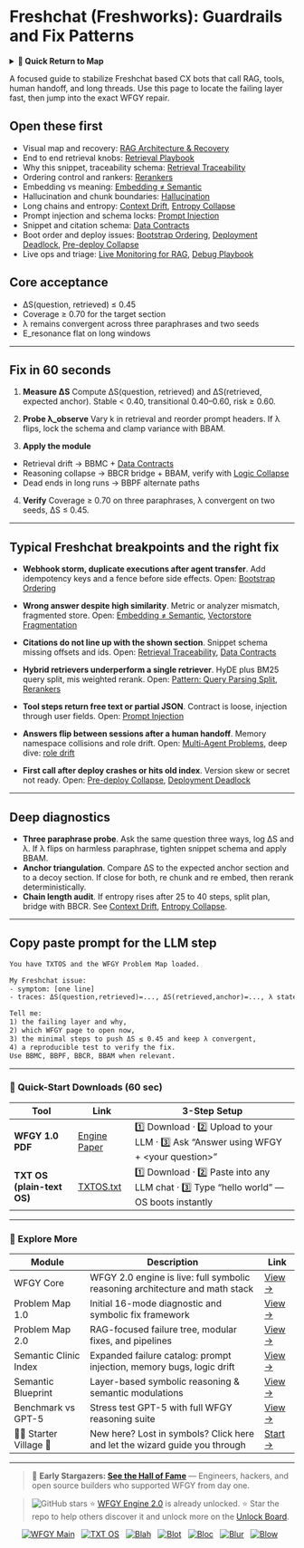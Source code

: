 # Freshchat (Freshworks): Guardrails and Fix Patterns

<details>
  <summary><strong>🧭 Quick Return to Map</strong></summary>

<br>

  > You are in a sub-page of **Chatbots & CX**.  
  > To reorient, go back here:  
  >
  > - [**Chatbots & CX** — customer dialogue flows and conversational stability](./README.md)  
  > - [**WFGY Global Fix Map** — main Emergency Room, 300+ structured fixes](../README.md)  
  > - [**WFGY Problem Map 1.0** — 16 reproducible failure modes](../../README.md)  
  >
  > Think of this page as a desk within a ward.  
  > If you need the full triage and all prescriptions, return to the Emergency Room lobby.
</details>


A focused guide to stabilize Freshchat based CX bots that call RAG, tools, human handoff, and long threads. Use this page to locate the failing layer fast, then jump into the exact WFGY repair.

## Open these first

* Visual map and recovery: [RAG Architecture & Recovery](https://github.com/onestardao/WFGY/blob/main/ProblemMap/rag-architecture-and-recovery.md)
* End to end retrieval knobs: [Retrieval Playbook](https://github.com/onestardao/WFGY/blob/main/ProblemMap/retrieval-playbook.md)
* Why this snippet, traceability schema: [Retrieval Traceability](https://github.com/onestardao/WFGY/blob/main/ProblemMap/retrieval-traceability.md)
* Ordering control and rankers: [Rerankers](https://github.com/onestardao/WFGY/blob/main/ProblemMap/rerankers.md)
* Embedding vs meaning: [Embedding ≠ Semantic](https://github.com/onestardao/WFGY/blob/main/ProblemMap/embedding-vs-semantic.md)
* Hallucination and chunk boundaries: [Hallucination](https://github.com/onestardao/WFGY/blob/main/ProblemMap/hallucination.md)
* Long chains and entropy: [Context Drift](https://github.com/onestardao/WFGY/blob/main/ProblemMap/context-drift.md), [Entropy Collapse](https://github.com/onestardao/WFGY/blob/main/ProblemMap/entropy-collapse.md)
* Prompt injection and schema locks: [Prompt Injection](https://github.com/onestardao/WFGY/blob/main/ProblemMap/prompt-injection.md)
* Snippet and citation schema: [Data Contracts](https://github.com/onestardao/WFGY/blob/main/ProblemMap/data-contracts.md)
* Boot order and deploy issues: [Bootstrap Ordering](https://github.com/onestardao/WFGY/blob/main/ProblemMap/bootstrap-ordering.md), [Deployment Deadlock](https://github.com/onestardao/WFGY/blob/main/ProblemMap/deployment-deadlock.md), [Pre-deploy Collapse](https://github.com/onestardao/WFGY/blob/main/ProblemMap/predeploy-collapse.md)
* Live ops and triage: [Live Monitoring for RAG](https://github.com/onestardao/WFGY/blob/main/ProblemMap/ops/live_monitoring_rag.md), [Debug Playbook](https://github.com/onestardao/WFGY/blob/main/ProblemMap/ops/debug_playbook.md)

## Core acceptance

* ΔS(question, retrieved) ≤ 0.45
* Coverage ≥ 0.70 for the target section
* λ remains convergent across three paraphrases and two seeds
* E\_resonance flat on long windows

---

## Fix in 60 seconds

1. **Measure ΔS**
   Compute ΔS(question, retrieved) and ΔS(retrieved, expected anchor). Stable < 0.40, transitional 0.40–0.60, risk ≥ 0.60.

2. **Probe λ\_observe**
   Vary k in retrieval and reorder prompt headers. If λ flips, lock the schema and clamp variance with BBAM.

3. **Apply the module**

* Retrieval drift → BBMC + [Data Contracts](https://github.com/onestardao/WFGY/blob/main/ProblemMap/data-contracts.md)
* Reasoning collapse → BBCR bridge + BBAM, verify with [Logic Collapse](https://github.com/onestardao/WFGY/blob/main/ProblemMap/logic-collapse.md)
* Dead ends in long runs → BBPF alternate paths

4. **Verify**
   Coverage ≥ 0.70 on three paraphrases, λ convergent on two seeds, ΔS ≤ 0.45.

---

## Typical Freshchat breakpoints and the right fix

* **Webhook storm, duplicate executions after agent transfer**. Add idempotency keys and a fence before side effects.
  Open: [Bootstrap Ordering](https://github.com/onestardao/WFGY/blob/main/ProblemMap/bootstrap-ordering.md)

* **Wrong answer despite high similarity**. Metric or analyzer mismatch, fragmented store.
  Open: [Embedding ≠ Semantic](https://github.com/onestardao/WFGY/blob/main/ProblemMap/embedding-vs-semantic.md), [Vectorstore Fragmentation](https://github.com/onestardao/WFGY/blob/main/ProblemMap/patterns/pattern_vectorstore_fragmentation.md)

* **Citations do not line up with the shown section**. Snippet schema missing offsets and ids.
  Open: [Retrieval Traceability](https://github.com/onestardao/WFGY/blob/main/ProblemMap/retrieval-traceability.md), [Data Contracts](https://github.com/onestardao/WFGY/blob/main/ProblemMap/data-contracts.md)

* **Hybrid retrievers underperform a single retriever**. HyDE plus BM25 query split, mis weighted rerank.
  Open: [Pattern: Query Parsing Split](https://github.com/onestardao/WFGY/blob/main/ProblemMap/patterns/pattern_query_parsing_split.md), [Rerankers](https://github.com/onestardao/WFGY/blob/main/ProblemMap/rerankers.md)

* **Tool steps return free text or partial JSON**. Contract is loose, injection through user fields.
  Open: [Prompt Injection](https://github.com/onestardao/WFGY/blob/main/ProblemMap/prompt-injection.md)

* **Answers flip between sessions after a human handoff**. Memory namespace collisions and role drift.
  Open: [Multi-Agent Problems](https://github.com/onestardao/WFGY/blob/main/ProblemMap/Multi-Agent_Problems.md), deep dive: [role drift](https://github.com/onestardao/WFGY/blob/main/ProblemMap/multi-agent-chaos/role-drift.md)

* **First call after deploy crashes or hits old index**. Version skew or secret not ready.
  Open: [Pre-deploy Collapse](https://github.com/onestardao/WFGY/blob/main/ProblemMap/predeploy-collapse.md), [Deployment Deadlock](https://github.com/onestardao/WFGY/blob/main/ProblemMap/deployment-deadlock.md)

---

## Deep diagnostics

* **Three paraphrase probe**. Ask the same question three ways, log ΔS and λ. If λ flips on harmless paraphrase, tighten snippet schema and apply BBAM.
* **Anchor triangulation**. Compare ΔS to the expected anchor section and to a decoy section. If close for both, re chunk and re embed, then rerank deterministically.
* **Chain length audit**. If entropy rises after 25 to 40 steps, split plan, bridge with BBCR. See [Context Drift](https://github.com/onestardao/WFGY/blob/main/ProblemMap/context-drift.md), [Entropy Collapse](https://github.com/onestardao/WFGY/blob/main/ProblemMap/entropy-collapse.md).

---

## Copy paste prompt for the LLM step

```txt
You have TXTOS and the WFGY Problem Map loaded.

My Freshchat issue:
- symptom: [one line]
- traces: ΔS(question,retrieved)=..., ΔS(retrieved,anchor)=..., λ states across 3 paraphrases

Tell me:
1) the failing layer and why,
2) which WFGY page to open now,
3) the minimal steps to push ΔS ≤ 0.45 and keep λ convergent,
4) a reproducible test to verify the fix.
Use BBMC, BBPF, BBCR, BBAM when relevant.
```

---

### 🔗 Quick-Start Downloads (60 sec)

| Tool                       | Link                                                                                                                                       | 3-Step Setup                                                                             |
| -------------------------- | ------------------------------------------------------------------------------------------------------------------------------------------ | ---------------------------------------------------------------------------------------- |
| **WFGY 1.0 PDF**           | [Engine Paper](https://github.com/onestardao/WFGY/blob/main/I_am_not_lizardman/WFGY_All_Principles_Return_to_One_v1.0_PSBigBig_Public.pdf) | 1️⃣ Download · 2️⃣ Upload to your LLM · 3️⃣ Ask “Answer using WFGY + \<your question>”   |
| **TXT OS (plain-text OS)** | [TXTOS.txt](https://github.com/onestardao/WFGY/blob/main/OS/TXTOS.txt)                                                                     | 1️⃣ Download · 2️⃣ Paste into any LLM chat · 3️⃣ Type “hello world” — OS boots instantly |

---

### 🧭 Explore More

| Module                   | Description                                                                  | Link                                                                                               |
| ------------------------ | ---------------------------------------------------------------------------- | -------------------------------------------------------------------------------------------------- |
| WFGY Core                | WFGY 2.0 engine is live: full symbolic reasoning architecture and math stack | [View →](https://github.com/onestardao/WFGY/tree/main/core/README.md)                              |
| Problem Map 1.0          | Initial 16-mode diagnostic and symbolic fix framework                        | [View →](https://github.com/onestardao/WFGY/tree/main/ProblemMap/README.md)                        |
| Problem Map 2.0          | RAG-focused failure tree, modular fixes, and pipelines                       | [View →](https://github.com/onestardao/WFGY/blob/main/ProblemMap/rag-architecture-and-recovery.md) |
| Semantic Clinic Index    | Expanded failure catalog: prompt injection, memory bugs, logic drift         | [View →](https://github.com/onestardao/WFGY/blob/main/ProblemMap/SemanticClinicIndex.md)           |
| Semantic Blueprint       | Layer-based symbolic reasoning & semantic modulations                        | [View →](https://github.com/onestardao/WFGY/tree/main/SemanticBlueprint/README.md)                 |
| Benchmark vs GPT-5       | Stress test GPT-5 with full WFGY reasoning suite                             | [View →](https://github.com/onestardao/WFGY/tree/main/benchmarks/benchmark-vs-gpt5/README.md)      |
| 🧙‍♂️ Starter Village 🏡 | New here? Lost in symbols? Click here and let the wizard guide you through   | [Start →](https://github.com/onestardao/WFGY/blob/main/StarterVillage/README.md)                   |

---

> 👑 **Early Stargazers: [See the Hall of Fame](https://github.com/onestardao/WFGY/tree/main/stargazers)** —
> Engineers, hackers, and open source builders who supported WFGY from day one.

> <img src="https://img.shields.io/github/stars/onestardao/WFGY?style=social" alt="GitHub stars"> ⭐ [WFGY Engine 2.0](https://github.com/onestardao/WFGY/blob/main/core/README.md) is already unlocked. ⭐ Star the repo to help others discover it and unlock more on the [Unlock Board](https://github.com/onestardao/WFGY/blob/main/STAR_UNLOCKS.md).

<div align="center">

[![WFGY Main](https://img.shields.io/badge/WFGY-Main-red?style=flat-square)](https://github.com/onestardao/WFGY)
 
[![TXT OS](https://img.shields.io/badge/TXT%20OS-Reasoning%20OS-orange?style=flat-square)](https://github.com/onestardao/WFGY/tree/main/OS)
 
[![Blah](https://img.shields.io/badge/Blah-Semantic%20Embed-yellow?style=flat-square)](https://github.com/onestardao/WFGY/tree/main/OS/BlahBlahBlah)
 
[![Blot](https://img.shields.io/badge/Blot-Persona%20Core-green?style=flat-square)](https://github.com/onestardao/WFGY/tree/main/OS/BlotBlotBlot)
 
[![Bloc](https://img.shields.io/badge/Bloc-Reasoning%20Compiler-blue?style=flat-square)](https://github.com/onestardao/WFGY/tree/main/OS/BlocBlocBloc)
 
[![Blur](https://img.shields.io/badge/Blur-Text2Image%20Engine-navy?style=flat-square)](https://github.com/onestardao/WFGY/tree/main/OS/BlurBlurBlur)
 
[![Blow](https://img.shields.io/badge/Blow-Game%20Logic-purple?style=flat-square)](https://github.com/onestardao/WFGY/tree/main/OS/BlowBlowBlow)
 

</div>
